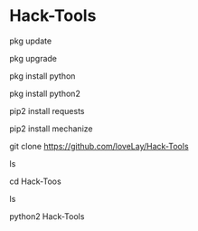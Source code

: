 # Hack-Tools
pkg update

pkg upgrade

pkg install python

pkg install python2

pip2 install requests

pip2 install mechanize

git clone https://github.com/loveLay/Hack-Tools

ls

cd Hack-Toos

ls

python2 Hack-Tools
